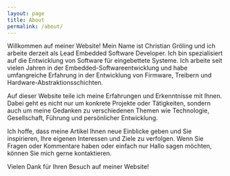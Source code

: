 ```yaml
---
layout: page
title: About
permalink: /about/
---
```


Willkommen auf meiner Website! Mein Name ist Christian Gröling und ich arbeite derzeit als Lead Embedded Software Developer. Ich bin spezialisiert auf die Entwicklung von Software für eingebettete Systeme. Ich arbeite seit vielen Jahren in der Embedded-Softwareentwicklung und habe umfangreiche Erfahrung in der Entwicklung von Firmware, Treibern und Hardware-Abstraktionsschichten.

Auf dieser Website teile ich meine Erfahrungen und Erkenntnisse mit Ihnen. Dabei geht es nicht nur um konkrete Projekte oder Tätigkeiten, sondern auch um meine Gedanken zu verschiedenen Themen wie Technologie, Gesellschaft, Führung und persönlicher Entwicklung.

Ich hoffe, dass meine Artikel Ihnen neue Einblicke geben und Sie inspirieren, Ihre eigenen Interessen und Ziele zu verfolgen. Wenn Sie Fragen oder Kommentare haben oder einfach nur Hallo sagen möchten, können Sie mich gerne kontaktieren.

Vielen Dank für Ihren Besuch auf meiner Website!
